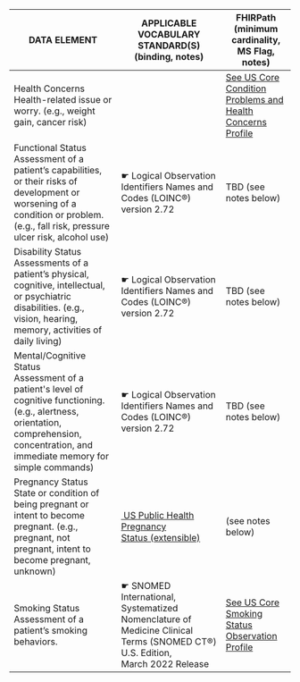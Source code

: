 | DATA ELEMENT                                                                                                                                                                                  | APPLICABLE VOCABULARY STANDARD(S) (binding, notes)                                                                                | FHIRPath (minimum cardinality, MS Flag, notes)                                                                                                                |
|-----------------------------------------------------------------------------------------------------------------------------------------------------------------------------------------------|-----------------------------------------------------------------------------------------------------------------------------------|---------------------------------------------------------------------------------------------------------------------------------------------------------------|
| Health Concerns<br />Health-related issue or worry. (e.g., weight gain, cancer risk)                                                                                                          |                                                                                                                                   | [See US Core Condition Problems and Health Concerns Profile](http://hl7.org/fhir/us/core/StructureDefinition-us-core-condition-problems-health-concerns.html) |
| Functional Status<br />Assessment of a patient’s capabilities, or their risks of development or worsening of a condition or problem. (e.g., fall risk, pressure ulcer risk, alcohol use)      | ☛   Logical Observation Identifiers Names and Codes (LOINC®) version 2.72                                                         | TBD (see notes below)                                                                                                                                         |
| Disability Status<br />Assessments of a patient’s physical, cognitive, intellectual, or psychiatric disabilities. (e.g., vision, hearing, memory, activities of daily living)                 | ☛   Logical Observation Identifiers Names and Codes (LOINC®) version 2.72                                                         | TBD (see notes below)                                                                                                                                         |
| Mental/Cognitive Status<br />Assessment of a patient's level of cognitive functioning. (e.g., alertness, orientation, comprehension, concentration, and immediate memory for simple commands) | ☛   Logical Observation Identifiers Names and Codes (LOINC®) version 2.72                                                         | TBD (see notes below)                                                                                                                                         |
| Pregnancy Status<br />State or condition of being pregnant or intent to become pregnant. (e.g., pregnant, not pregnant, intent to become pregnant, unknown)                                   | [ US Public Health Pregnancy Status (extensible)](http://hl7.org/fhir/us/ecr/STU2/ValueSet-us-ph-pregnancy-status.html)           | (see notes below)                                                                                                                                             |
| Smoking Status<br />Assessment of a patient’s smoking behaviors.                                                                                                                              | ☛   SNOMED International, Systematized Nomenclature of Medicine Clinical Terms (SNOMED CT®) U.S. Edition,<br />March 2022 Release | [See US Core Smoking Status Observation Profile](http://hl7.org/fhir/us/core/StructureDefinition-us-core-smokingstatus.html)                                  |